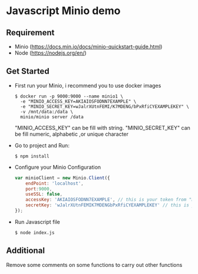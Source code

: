 # Javascript Minio demo

## Requirement

- Minio (https://docs.min.io/docs/minio-quickstart-guide.html)
- Node (https://nodejs.org/en/)

## Get Started

- First run your Minio, i recommend you to use docker images
    ```
  $ docker run -p 9000:9000 --name minio1 \
      -e "MINIO_ACCESS_KEY=AKIAIOSFODNN7EXAMPLE" \
      -e "MINIO_SECRET_KEY=wJalrXUtnFEMI/K7MDENG/bPxRfiCYEXAMPLEKEY" \
      -v /mnt/data:/data \
      minio/minio server /data

    ```
    "MINIO_ACCESS_KEY" can be fill with string. "MINIO_SECRET_KEY" can be fill numeric, alphabetic ,or unique character
- Go to project and Run:
    ```
   $ npm install
    ``` 
- Configure your Minio Configuration
    ```javascript
    var minioClient = new Minio.Client({
        endPoint: 'localhost',
        port:9000,
        useSSL: false,
        accessKey: 'AKIAIOSFODNN7EXAMPLE', // this is your token from "MINIO_ACCESS_KEY"
        secretKey: 'wJalrXUtnFEMIK7MDENGbPxRfiCYEXAMPLEKEY' // this is your secret key from "MINIO_SECRET_KEY"
    });
    ``` 
  
- Run Javascript file
    ```
    $ node index.js
    ```
  
## Additional


Remove some comments on some functions to carry out other functions
  